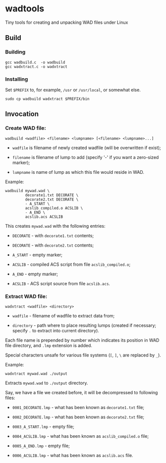 # wadtools
Tiny tools for creating and unpacking WAD files under Linux

## Build

### Building

    gcc wadbuild.c  -o wadbuild
    gcc wadxtract.c -o wadxtract

### Installing

Set `$PREFIX` to, for example, `/usr` or `/usr/local`, or somewhat else.

    sudo cp wadbuild wadxtract $PREFIX/bin

## Invocation

### Create WAD file:

    wadbuild <wadfile> <filename> <lumpname> [<filename> <lumpname>...]

* `wadfile` is filename of newly created wadfile (will be overwritten if exist);

* `filename` is filename of lump to add (specify '-' if you want a zero-sized marker);

* `lumpname` is name of lump as which this file would reside in WAD.

Example:

    wadbuild mywad.wad \
             decorate1.txt DECORATE \
             decorate2.txt DECORATE \
             - A_START \
             acslib_compiled.o ACSLIB \
             - A_END \
             acslib.acs ACSLIB

This creates `mywad.wad` with the following entries:

* `DECORATE` - with `decorate1.txt` contents;

* `DECORATE` - with `decorate2.txt` contents;

* `A_START` - empty marker;

* `ACSLIB` - compiled ACS script from file `acslib_compiled.o`;

* `A_END` - empty marker;

* `ACSLIB` - ACS script source from file `acslib.acs`.

### Extract WAD file:

    wadxtract <wadfile> <directory>


* `wadfile` - filename of wadfile to extract data from;

* `directory` - path where to place resulting lumps (created if necessary; specify `.` to extract into current directory).

Each file name is prepended by number which indicates its position in WAD file directory, and `.lmp` extension is added.

Special characters unsafe for various file systems (`[`, `]`, `\` are replaced by `_`).

Example:

    wadxtract mywad.wad ./output

Extracts `mywad.wad` to `./output` directory.

Say, we have a file we created before, it will be decompressed to following files:

* `0001_DECORATE.lmp` - what has been known as `decorate1.txt` file;

* `0002_DECORATE.lmp` - what has been known as `decorate2.txt` file;

* `0003_A_START.lmp` - empty file;

* `0004_ACSLIB.lmp` - what has been known as `acslib_compiled.o` file;

* `0005_A_END.lmp` - empty file;

* `0006_ACSLIB.lmp` - what has been known as `acslib.acs` file.
